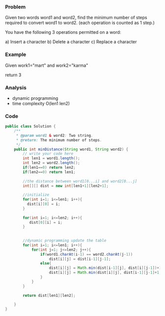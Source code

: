 ### Problem
Given two words word1 and word2, find the minimum number of steps required to convert word1 to word2. (each operation is counted as 1 step.)

You have the following 3 operations permitted on a word:

a) Insert a character
b) Delete a character
c) Replace a character

### Example
Given work1="mart" and work2="karma"

return 3

### Analysis
- dynamic programming
- time complexity O(len1 len2)

### Code
```java
public class Solution {
    /**
     * @param word1 & word2: Two string.
     * @return: The minimum number of steps.
     */
    public int minDistance(String word1, String word2) {
        // write your code here
        int len1 = word1.length();
        int len2 = word2.length();
        if(len1==0) return len2;
        if(len2==0) return len1;
        
        //the distance between word1[0...i] and word2[0...j]
        int[][] dist = new int[len1+1][len2+1];
        
        //initialize
        for(int i=1; i<=len1; i++){
          dist[i][0] = i;
        }
        
        for(int i=1; i<=len2; i++){
           dist[0][i] = i;
        }
        
        
        //dynamic programming update the table
        for(int i=1; i<=len1; i++){
            for(int j=1; j<=len2; j++){
                if(word1.charAt(i-1) == word2.charAt(j-1))
                    dist[i][j] = dist[i-1][j-1];
                else{
                    dist[i][j] = Math.min(dist[i-1][j], dist[i][j-1])+1;
                    dist[i][j] = Math.min(dist[i][j], dist[i-1][j-1]+1);
                }
            }
        }
        
        return dist[len1][len2];
        
    }
}
```
